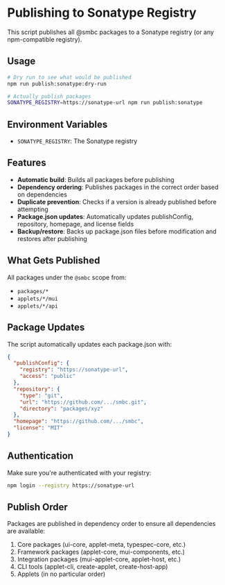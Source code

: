 # Publishing to Sonatype Registry

This script publishes all @smbc packages to a Sonatype registry (or any npm-compatible registry).

## Usage

```bash
# Dry run to see what would be published
npm run publish:sonatype:dry-run

# Actually publish packages
SONATYPE_REGISTRY=https://sonatype-url npm run publish:sonatype
```

## Environment Variables

- `SONATYPE_REGISTRY`: The Sonatype registry

## Features

- **Automatic build**: Builds all packages before publishing
- **Dependency ordering**: Publishes packages in the correct order based on dependencies
- **Duplicate prevention**: Checks if a version is already published before attempting
- **Package.json updates**: Automatically updates publishConfig, repository, homepage, and license fields
- **Backup/restore**: Backs up package.json files before modification and restores after publishing

## What Gets Published

All packages under the `@smbc` scope from:

- `packages/*`
- `applets/*/mui`
- `applets/*/api`

## Package Updates

The script automatically updates each package.json with:

```json
{
  "publishConfig": {
    "registry": "https://sonatype-url",
    "access": "public"
  },
  "repository": {
    "type": "git",
    "url": "https://github.com/.../smbc.git",
    "directory": "packages/xyz"
  },
  "homepage": "https://github.com/.../smbc",
  "license": "MIT"
}
```

## Authentication

Make sure you're authenticated with your registry:

```bash
npm login --registry https://sonatype-url
```

## Publish Order

Packages are published in dependency order to ensure all dependencies are available:

1. Core packages (ui-core, applet-meta, typespec-core, etc.)
2. Framework packages (applet-core, mui-components, etc.)
3. Integration packages (mui-applet-core, applet-host, etc.)
4. CLI tools (applet-cli, create-applet, create-host-app)
5. Applets (in no particular order)
